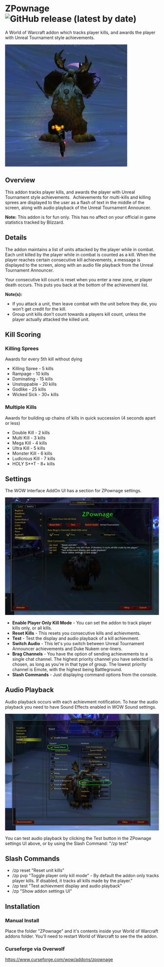 # ZPownage ![GitHub release (latest by date)](https://img.shields.io/github/v/release/zxeltor/zpownage)
A World of Warcraft addon which tracks player kills, and awards the player with Unreal Tournament style achievements.

![ZPownageLogo](https://github.com/zxeltor/zpownage/blob/main/Screenshots/BoomkinDance_400x400.png)

## Overview 
This addon tracks player kills, and awards the player with Unreal Tournament style achievements.  Achievements for multi-kills and killing sprees are displayed to the user as a flash of text in the middle of the screen, along with audio playback of the Unreal Tournament Announcer.

__Note:__ This addon is for fun only. This has no affect on your official in game statistics tracked by Blizzard.

## Details 
The addon maintains a list of units attacked by the player while in combat. Each unit killed by the player while in combat is counted as a kill. When the player reaches certain consecutive kill achievements, a message is displayed to the screen, along with an audio file playback from the Unreal Tournament Announcer.

Your consecutive kill count is reset when you enter a new zone, or player death occurs. This puts you back at the bottom of the achievement list.

__Note(s):__
* If you attack a unit, then leave combat with the unit before they die, you won't get credit for the kill.
* Group unit kills don't count towards a players kill count, unless the player actually attacked the killed unit.

## Kill Scoring 

### Killing Sprees
Awards for every 5th kill without dying

* Killing Spree - 5 kills
* Rampage - 10 kills
* Dominating - 15 kills
* Unstoppable - 20 kills
* Godlike - 25 kills
* Wicked Sick - 30+ kills

### Multiple Kills
Awards for building up chains of kills in quick succession (4 seconds apart or less)

* Double Kill - 2 kills
* Multi Kill - 3 kills
* Mega Kill - 4 kills
* Ultra Kill - 5 kills
* Monster Kill - 6 kills
* Ludicrous Kill - 7 kills
* HOLY S**T - 8+ kills


## Settings
The WOW Interface AddOn UI has a section for ZPownage settings.

![ZPownageConfigSettings](https://github.com/zxeltor/zpownage/blob/main/Screenshots/ConfigUi.jpg)

* __Enable Player Only Kill Mode__ - You can set the addon to track player kills only, or all kills.
* __Reset Kills__ - This resets you consecutive kills and achievments.
* __Test__ - Test the display and audio playback of a kill achievment.
* __Switch Audio__ - This let's you switch between Unreal Tournament Announcer achievements and Duke Nukem one-liners.
* __Brag Channels__ - You have the option of sending achievements to a single chat channel. The highest priority channel you have selected is chosen, as long as you're in that type of group. The lowest priority channel is Emote, with the highest being Battleground.
* __Slash Commands__ - Just displaying command options from the console.

## Audio Playback
Audio playback occurs with each achievment notification. To hear the audio playback you need to have Sound Effects enabled in WOW Sound settings.

![WowAudioSettings](https://github.com/zxeltor/zpownage/blob/main/Screenshots/AudioSettings.jpg)

You can test audio playback by clicking the Test button in the ZPownage settings UI above, or by using the Slash Command: "/zp test"

## Slash Commands
* /zp reset "Reset unit kills"
* /zp pvp   "Toggle player only kill mode" - By default the addon only tracks player kills. If disabled, it tracks all kills made by the player."
* /zp test  "Test achievment display and audio playback"
* /zp       "Show addon settings UI"

## Installation
### Manual Install
Place the folder "ZPownage" and it's contents inside your World of Warcraft addons folder. You'll need to restart World of Warcraft to see the the addon.
### Curseforge via Overwolf
https://www.curseforge.com/wow/addons/zpownage
